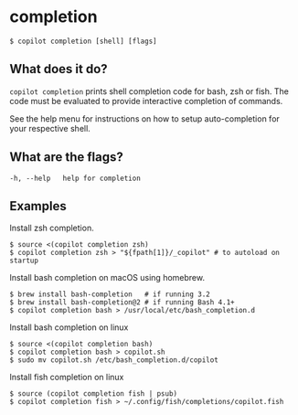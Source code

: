 # completion
```console
$ copilot completion [shell] [flags]
```

## What does it do?
`copilot completion` prints shell completion code for bash, zsh or fish. The code must be evaluated to provide interactive completion of commands.

See the help menu for instructions on how to setup auto-completion for your respective shell.

## What are the flags?
```
-h, --help   help for completion
```

## Examples
Install zsh completion.
```console
$ source <(copilot completion zsh)
$ copilot completion zsh > "${fpath[1]}/_copilot" # to autoload on startup
```
Install bash completion on macOS using homebrew.
```console
$ brew install bash-completion   # if running 3.2
$ brew install bash-completion@2 # if running Bash 4.1+
$ copilot completion bash > /usr/local/etc/bash_completion.d
```
Install bash completion on linux
```console
$ source <(copilot completion bash)
$ copilot completion bash > copilot.sh
$ sudo mv copilot.sh /etc/bash_completion.d/copilot
```
Install fish completion on linux
```console
$ source (copilot completion fish | psub)
$ copilot completion fish > ~/.config/fish/completions/copilot.fish
```

